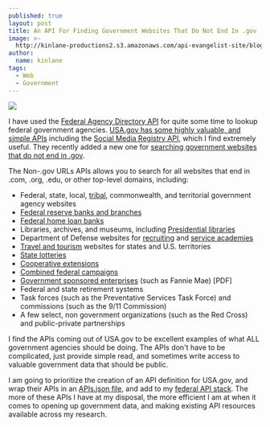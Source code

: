 ```yaml
---
published: true
layout: post
title: An API For Finding Government Websites That Do Not End In .gov
image: >-
  http://kinlane-productions2.s3.amazonaws.com/api-evangelist-site/blog/digital-gov-logo.jpg
author:
  name: kinlane
tags:
  - Web
  - Government
---
```

[![](https://kinlane-productions2.s3.amazonaws.com/api-evangelist-site/blog/digital-gov-logo.jpg)](https://www.usa.gov/developer)

I have used the [Federal Agency Directory API](https://github.com/usagov/Federal-Agency-Directory-API-Documentation) for quite some time to lookup federal government agencies. [USA.gov has some highly valuable, and simple APIs](https://www.usa.gov/developer) including the [Social Media Registry API](https://github.com/usagov/Social-Media-Registry-API-Documentation), which I find extremely useful. They recently added a new one for [searching government websites that do not end in .gov](https://search.digitalgov.gov/developer/govt-urls.html).

The Non-.gov URLs APIs allows you to search for all websites that end in .com, .org, .edu, or other top-level domains, including:

*   Federal, state, local, [tribal](https://www.usa.gov/tribes), commonwealth, and territorial government agency websites
*   [Federal reserve banks and branches](https://www.federalreserve.gov/otherfrb.htm)
*   [Federal home loan banks](http://www.fhlbanks.com/)
*   Libraries, archives, and museums, including [Presidential libraries](http://www.archives.gov/presidential-libraries/)
*   Department of Defense websites for [recruiting](http://www.defense.gov/Sites/DOD-Websites?category=Recruiting) and [service academies](http://www.defense.gov/Sites/DOD-Websites?category=Academy)
*   [Travel and tourism](https://www.usa.gov/recreation-and-travel) websites for states and U.S. territories
*   [State lotteries](https://www.usa.gov/state-lotteries)
*   [Cooperative extensions](http://nifa.usda.gov/partners-and-extension-map)
*   [Combined federal campaigns](https://www.opm.gov/combined-federal-campaign/find-local-campaigns/locator/)
*   [Government sponsored enterprises](https://www.fas.org/sgp/crs/misc/RS21663.pdf) (such as Fannie Mae) \[PDF\]
*   Federal and state retirement systems
*   Task forces (such as the Preventative Services Task Force) and commissions (such as the 9/11 Commission)
*   A few select, non government organizations (such as the Red Cross) and public-private partnerships

I find the APIs coming out of USA.gov to be excellent examples of what ALL government agencies should be doing. The APIs don't have to be complicated, just provide simple read, and sometimes write access to valuable government data that should be public.

I am going to prioritize the creation of an API definition for USA.gov, and wrap their APIs in an [APIs.json file](http://apisjson.org), and add to my [federal API stack](http://federal-government.apievangelist.com/stack.html). The more of these APIs I have at my disposal, the more efficient I am at when it comes to opening up government data, and making existing API resources available across my research.